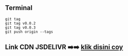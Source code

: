 ## Terminal
```
git tag
git tag v0.0.2
git tag v0.0.3
git push origin --tags
```

## Link CDN JSDELIVR ➡️➡️ [klik disini coy](https://cdn.jsdelivr.net/gh/Fancypedia/repojs@0.0.6/)

